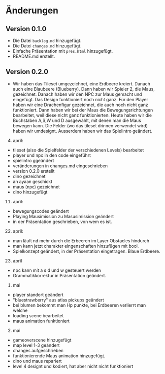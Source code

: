 # Änderungen

## Version 0.1.0

- Die Datei `backlog.md` hinzugefügt.
- Die Datei `changes.md` hinzugefügt.
- Einfache Präsentation mit `pres.html` hinzugefügt.
- README.md erstellt.

## Version 0.2.0

- Wir haben das Tileset umgezeichnet, eine Erdbeere kreiert. Danach auch eine
  Blaubeere (Blueberry). Dann haben wir Spieler 2, die Maus, gezeichnet. Danach
  haben wir den NPC zur Maus gemacht und eingefügt. Das Design funktioniert noch
  nicht ganz. Für den Player haben wir eine Drachenfigur gezeichnet, die auch
  noch nicht ganz funktioniert. Dann haben wir bei der Maus die
  Bewegungsrichtungen bearbeitet, weil diese nicht ganz funktionierten. Heute
  haben wir die Buchstaben A,S,W und D ausgewählt, mit denen man die Maus
  bewegen kann. Die Felder (wo das tileset drinnen verwendet wird) haben wir
  umdesignt. Ausserdem haben wir das Spielintro geändert.

4. april:

- tileset (also die Spielfelder der verschiedenen Levels) bearbeitet
- player und npc in den code eingeführt
- spielintro ggeändert
- veränderungen in changes.md eingeschrieben
- version 0.2.0 erstellt
- dino gezeichnet
- an ayaan geschickt
- maus (npc) gezeichnet
- dino hinzugefügt

11. april:

- bewegungscodes geändert
- Playing Mausimission zu Masusimission geändert
- in der Präsentation geschrieben, von wem es ist.

22. april:

- man läuft nd mehr durch die Erbeeren im Layer Obstacles hindurch
- man kann jetzt charakter eingenschaften hinzufügen mit bool.
- Spielkonzept geändert, in der Präsentation eingetragen. Blaue Erdbeere.

23. april

- npc kann mit a s d und w gesteuert werden
- Grammatikkorrektur in Präsentation geändert.

1. mai

- player standort geändert
- "bluestrawberry" aus atlas pickups geändert
- bei blumen bekommt man Hp punkte, bei Erdbeeren verlierrt man welche
- loading scene bearbeitet
- maus animation funktioniert

2. mai

- gameoverscene hinzugefügt
- map level 1-3 geändert
- changes aufgeschrieben
- funktionierende Maus animation hinzugefügt.
- dino und maus repariert
- level 4 designt und kodiert, hat aber nicht nicht funktioniert
